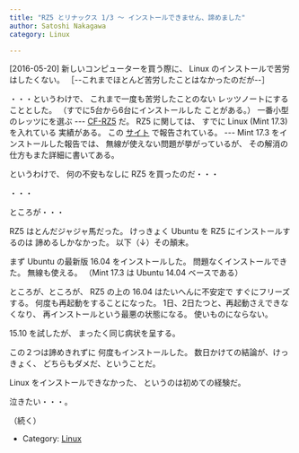 ```yaml
---
title: "RZ5 とリナックス 1/3 〜 インストールできません、諦めました"
author: Satoshi Nakagawa
category: Linux

---
```


[2016-05-20]  新しいコンピューターを買う際に、
Linux のインストールで苦労はしたくない。
［--これまでほとんど苦労したことはなかったのだが--］

 ・・・というわけで、
これまで一度も苦労したことのない
レッツノートにすることとした。
（すでに5台から6台にインストールした
ことがある。）
一番小型のレッツにを選ぶ ---
[CF-RZ5](http://panasonic.jp/pc/products/rz5g/) だ。
RZ5 に関しては、
すでに  Linux (Mint 17.3) を入れている
実績がある。
この
[
サイト](http://akiba-neo.com/letsnote/rz5/397/)
で報告されている。
--- Mint 17.3 をインストールした報告では、
無線が使えない問題が挙がっているが、
その解消の仕方もまた詳細に書いてある。

 というわけで、
何の不安もなしに RZ5 を買ったのだ・・・

 ・・・

 ところが・・・

 RZ5 はとんだジャジャ馬だった。
けっきょく Ubuntu を RZ5 にインストールするのは
諦めるしかなかった。
以下（↓）その顛末。

<!--more-->

 まず Ubuntu の最新版
16.04 をインストールした。
問題なくインストールできた。
無線も使える。
（Mint 17.3 は Ubuntu 14.04 ベースである）

 ところが、ところが、
RZ5 の上の 16.04 はたいへんに不安定で
すぐにフリーズする。
何度も再起動をすることになった。
1日、2日たつと、再起動さえできなくなり、
再インストールという最悪の状態になる。
使いものにならない。

 15.10 を試したが、
まったく同じ病状を呈する。

 この２つは諦めきれずに
何度もインストールした。
数日かけての結論が、けっきょく、
どちらもダメだ、ということだ。

 Linux をインストールできなかった、
というのは初めての経験だ。

 泣きたい・・・。

 （続く）

- Category: [Linux](/categories.html#Linux)

